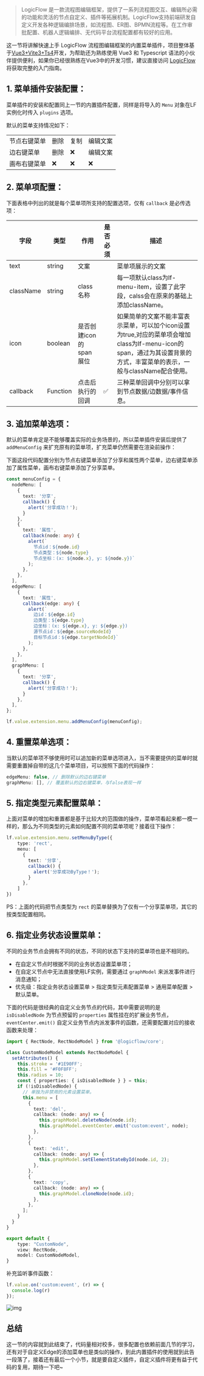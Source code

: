 >LogicFlow 是一款流程图编辑框架，提供了一系列流程图交互、编辑所必需的功能和灵活的节点自定义、插件等拓展机制。LogicFlow支持前端研发自定义开发各种逻辑编排场景，如流程图、ER图、BPMN流程等。在工作审批配置、机器人逻辑编排、无代码平台流程配置都有较好的应用。

这一节将讲解快速上手 LogicFlow 流程图编辑框架的内置菜单插件，项目整体基于[Vue3+Vite3+Ts4](https://1024code.com/codecubes/0z9xIZl)开发，为帮助还为熟练使用 Vue3 和 Typescript 语法的小伙伴提供便利，如果你已经很熟练在Vue3中的开发习惯，建议直接访问 [LogicFlow](http://logic-flow.org/) 将获取完整的入门指南。

## 1. 菜单插件安装配置：

菜单插件的安装和配置同上一节的内置插件配置，同样是将导入的 `Menu` 对象在LF实例化时传入 `plugins` 选项。

默认的菜单支持情况如下：

|             |      |      |         |
| ----------- | ---- | ---- | ------- |
| 节点右键菜单 | 删除 | 复制 | 编辑文案 |
| 边右键菜单 | 删除 | ❌ | 编辑文案 |
| 画布右键菜单 | ❌ | ❌ | ❌ |

## 2. 菜单项配置：

下面表格中列出的就是每个菜单项所支持的配置选项，仅有 `callback` 是必传选项：

| 字段 | 类型 | 作用 | 是否必须 | 描述 |
| --- | ---- | ---- | ---- | ---- |
| text | string | 文案 |  | 菜单项展示的文案 |
| className | string | class名称 |  | 每一项默认class为lf-menu-item，设置了此字段，calss会在原来的基础上添加className。 |
| icon | boolean | 是否创建icon的span展位 |  | 如果简单的文案不能丰富表示菜单，可以加个icon设置为true,对应的菜单项会增加class为lf-menu-icon的span，通过为其设置背景的方式，丰富菜单的表示，一般与className配合使用。 |
| callback | Function | 点击后执行的回调 | ✅ | 三种菜单回调中分别可以拿到节点数据/边数据/事件信息。 |

## 3. 追加菜单选项：

默认的菜单肯定是不能够覆盖实际的业务场景的，所以菜单插件安装后提供了 `addMenuConfig` 来扩充原有的菜单项，扩充菜单仍然需要在渲染前操作：

下面这段代码配置分别为节点右键菜单添加了分享和属性两个菜单，边右键菜单添加了属性菜单，画布右键菜单添加了分享菜单。

```typescript
const menuConfig = {
  nodeMenu: [
    {
      text: '分享',
      callback() {
        alert('分享成功！');
      }
    },
    {
      text: '属性',
      callback(node: any) {
        alert(`
          节点id：${node.id}
          节点类型：${node.type}
          节点坐标：(x: ${node.x}, y: ${node.y})`
        );
      },
    },
  ],
  edgeMenu: [
    {
      text: '属性',
      callback(edge: any) {
        alert(`
          边id：${edge.id}
          边类型：${edge.type}
          边坐标：(x: ${edge.x}, y: ${edge.y})
          源节点id：${edge.sourceNodeId}
          目标节点id：${edge.targetNodeId}`
        );
      },
    },
  ],
  graphMenu: [
    {
      text: '分享',
      callback() {
        alert('分享成功！');
      }
    },
  ],
};

lf.value.extension.menu.addMenuConfig(menuConfig);
```

## 4. 重置菜单选项：

当默认的菜单项不够使用时可以追加新的菜单选项进入，当不需要提供的菜单时就需要重置掉自带的这几个菜单项目，可以按照下面的代码操作：

```typescript
edgeMenu: false, // 删除默认的边右键菜单
graphMenu: [], // 覆盖默认的边右键菜单，与false表现一样
```

## 5. 指定类型元素配置菜单：

上面对菜单的增加和重置都是基于比较大的范围做的操作，菜单项看起来都一模一样的，那么为不同类型的元素如何配置不同的菜单项呢？接着往下操作：

```typescript
lf.value.extension.menu.setMenuByType({
    type: 'rect',
    menu: [
      {
        text: '分享',
        callback() {
          alert('分享成功ByType！');
        }
      },
    ]
})
```

PS：上面的代码把节点类型为 `rect` 的菜单替换为了仅有一个分享菜单项，其它的按类型配置相同。

## 6. 指定业务状态设置菜单：

不同的业务节点会拥有不同的状态，不同的状态下支持的菜单项也是不相同的。

- 在自定义节点时根据不同的业务状态设置菜单项；
- 在自定义节点中无法直接使用LF实例，需要通过 `graphModel` 来派发事件进行消息通知；
- 优先级：指定业务状态设置菜单 > 指定类型元素配置菜单 > 通用菜单配置 > 默认菜单。

下面的代码是很经典的自定义业务节点的代码，其中需要说明的是 `isDisabledNode` 为节点预留的 `properties` 属性挂在的扩展业务节点，`eventCenter.emit()` 自定义业务节点内派发事件的函数，还需要配置对应的接收函数来处理：

```typescript
import { RectNode, RectNodeModel } from '@logicflow/core';

class CustomNodeModel extends RectNodeModel {
  setAttributes() {
    this.stroke = '#1E90FF';
    this.fill = '#F0F8FF';
    this.radius = 10;
    const { properties: { isDisabledNode } } = this;
    if (!isDisabledNode) {
      // 单独为非禁用的元素设置菜单。
      this.menu = [
        {
          text: 'del',
          callback: (node: any) => {
            this.graphModel.deleteNode(node.id);
            this.graphModel.eventCenter.emit('custom:event', node);
          },
        },
        {
          text: 'edit',
          callback: (node: any) => {
            this.graphModel.setElementStateById(node.id, 2);
          },
        },
        {
          text: 'copy',
          callback: (node: any) => {
            this.graphModel.cloneNode(node.id);
          },
        },
      ];
    }
  }
}

export default {
    type: "CustomNode",
    view: RectNode,
    model: CustomNodeModel,
}
```

补充监听事件函数：
```typescript
lf.value.on('custom:event', (r) => {
  console.log(r)
});
```

![img](https://picgo-2022.oss-cn-beijing.aliyuncs.com/202308101456275.png)

## 总结

这一节的内容就到此结束了，代码量相对校多，很多配置也依赖前面几节的学习，还有对于自定义Edge的添加菜单也是类似的操作，到此内置插件的使用就到此告一段落了，接着还有最后一个小节，就是要自定义插件，自定义插件将更有益于代码的复用，期待一下吧~
